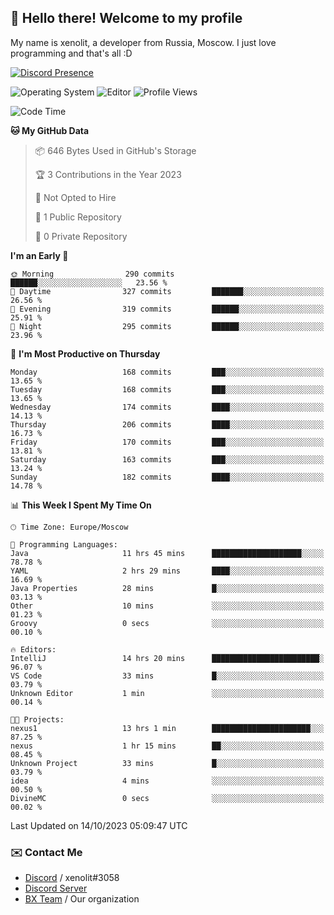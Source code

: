 ## :wave: Hello there! Welcome to my profile

My name is xenolit, a developer from Russia, Moscow. I just love programming and that's all :D

[![Discord Presence](https://lanyard.cnrad.dev/api/982885434315120653)](https://discord.com/users/982885434315120653)

![Operating System](https://img.shields.io/badge/OS-Mac%20OS%20-informational?style=for-the-badge&logo=MacOS&logoColor=white&color=007ec6)
![Editor](https://img.shields.io/badge/Editor-JetBrains%20IDEs-informational?style=for-the-badge&logo=JetBrains&logoColor=white&color=007ec6)
![Profile Views](https://komarev.com/ghpvc/?username=Xenolit&color=blue&style=for-the-badge)

<!--START_SECTION:waka-->
![Code Time](http://img.shields.io/badge/Code%20Time-13%20hrs%2021%20mins-blue)

**🐱 My GitHub Data** 

> 📦 646 Bytes Used in GitHub's Storage 
 > 
> 🏆 3 Contributions in the Year 2023
 > 
> 🚫 Not Opted to Hire
 > 
> 📜 1 Public Repository 
 > 
> 🔑 0 Private Repository 
 > 
**I'm an Early 🐤** 

```text
🌞 Morning                290 commits         ██████░░░░░░░░░░░░░░░░░░░   23.56 % 
🌆 Daytime                327 commits         ███████░░░░░░░░░░░░░░░░░░   26.56 % 
🌃 Evening                319 commits         ██████░░░░░░░░░░░░░░░░░░░   25.91 % 
🌙 Night                  295 commits         ██████░░░░░░░░░░░░░░░░░░░   23.96 % 
```
📅 **I'm Most Productive on Thursday** 

```text
Monday                   168 commits         ███░░░░░░░░░░░░░░░░░░░░░░   13.65 % 
Tuesday                  168 commits         ███░░░░░░░░░░░░░░░░░░░░░░   13.65 % 
Wednesday                174 commits         ████░░░░░░░░░░░░░░░░░░░░░   14.13 % 
Thursday                 206 commits         ████░░░░░░░░░░░░░░░░░░░░░   16.73 % 
Friday                   170 commits         ███░░░░░░░░░░░░░░░░░░░░░░   13.81 % 
Saturday                 163 commits         ███░░░░░░░░░░░░░░░░░░░░░░   13.24 % 
Sunday                   182 commits         ████░░░░░░░░░░░░░░░░░░░░░   14.78 % 
```


📊 **This Week I Spent My Time On** 

```text
🕑︎ Time Zone: Europe/Moscow

💬 Programming Languages: 
Java                     11 hrs 45 mins      ████████████████████░░░░░   78.78 % 
YAML                     2 hrs 29 mins       ████░░░░░░░░░░░░░░░░░░░░░   16.69 % 
Java Properties          28 mins             █░░░░░░░░░░░░░░░░░░░░░░░░   03.13 % 
Other                    10 mins             ░░░░░░░░░░░░░░░░░░░░░░░░░   01.23 % 
Groovy                   0 secs              ░░░░░░░░░░░░░░░░░░░░░░░░░   00.10 % 

🔥 Editors: 
IntelliJ                 14 hrs 20 mins      ████████████████████████░   96.07 % 
VS Code                  33 mins             █░░░░░░░░░░░░░░░░░░░░░░░░   03.79 % 
Unknown Editor           1 min               ░░░░░░░░░░░░░░░░░░░░░░░░░   00.14 % 

🐱‍💻 Projects: 
nexus1                   13 hrs 1 min        ██████████████████████░░░   87.25 % 
nexus                    1 hr 15 mins        ██░░░░░░░░░░░░░░░░░░░░░░░   08.45 % 
Unknown Project          33 mins             █░░░░░░░░░░░░░░░░░░░░░░░░   03.79 % 
idea                     4 mins              ░░░░░░░░░░░░░░░░░░░░░░░░░   00.50 % 
DivineMC                 0 secs              ░░░░░░░░░░░░░░░░░░░░░░░░░   00.02 % 
```


 Last Updated on 14/10/2023 05:09:47 UTC
<!--END_SECTION:waka-->

### ✉️ Contact Me

- [Discord](https://discord.com/users/599601404746792976) / xenolit#3058
- [Discord Server](https://discord.gg/p7cxhw7E2M)
- [BX Team](https://github.com/BX-Team) / Our organization
